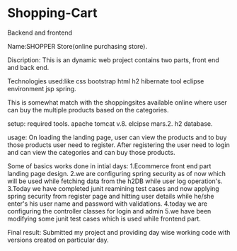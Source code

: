 # Shopping-Cart
Backend and frontend

Name:SHOPPER Store(online purchasing store).

Discription: This is an dynamic web project  contains two parts, front end and back end.

Technologies used:like 
css
bootstrap
html
h2
hibernate tool
eclipse environment
jsp 
spring.

This is somewhat match with the shoppingsites available online  where user can buy the  multiple products based on the categories.

setup:
required tools. 
apache tomcat v.8.
elcipse mars.2.
h2 database.



usage:
On loading the landing page, user can view the products and to buy those products user need to register.
After registering the user need to login and can view the categories and can buy those products.
 
Some of basics works done in intial days:
1.Ecommerce  front end part landing page design.
2.we are configuring spring security as of now which will be used while fetching data from the h2DB while user log operation's.
3.Today we have completed junit reamining test cases and now applying spring security from register page and hitting user details while he/she enter's his user name and password with validations.
4.today we are configuring the controller classes for login and admin 
5.we have been modifying some junit test cases which is used while frontend part.

Final result:
Submitted my project and providing day wise working code with versions created on particular day.

